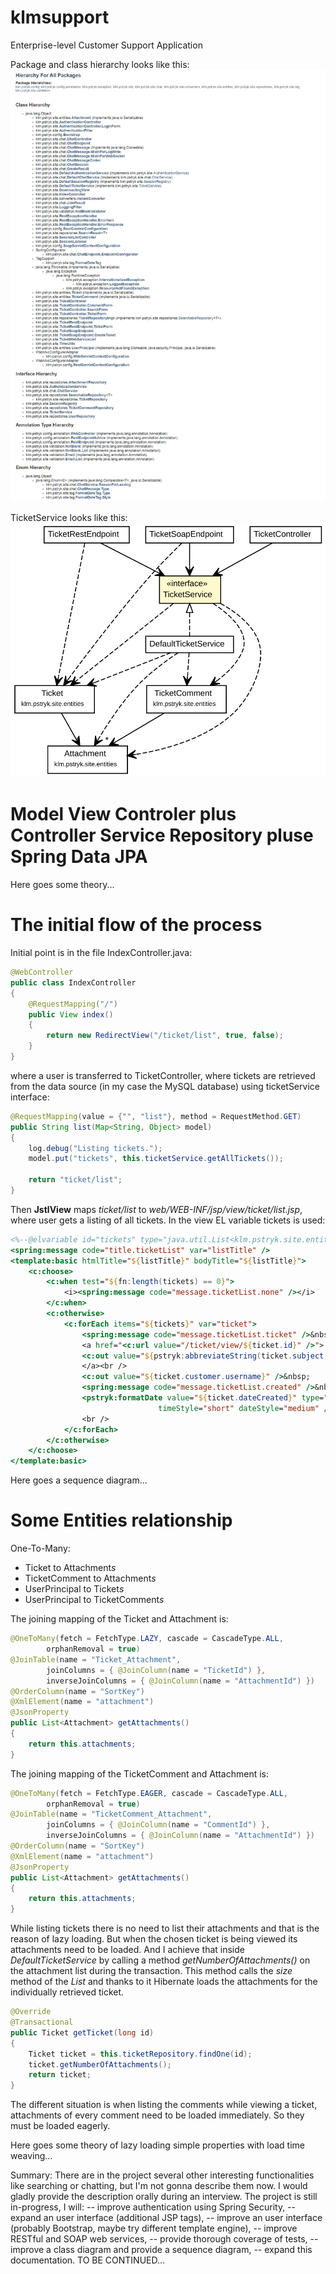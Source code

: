 # klmsupport
Enterprise-level Customer Support Application

Package and class hierarchy looks like this:
![Hierarchy](hierarchy.png)

TicketService looks like this:
![TicketService](TicketService.svg)


# Model View Controler plus Controller Service Repository pluse Spring Data JPA
Here goes some theory...

# The initial flow of the process
Initial point is in the file IndexController.java:
```java
@WebController
public class IndexController
{
    @RequestMapping("/")
    public View index()
    {
        return new RedirectView("/ticket/list", true, false);
    }
}
```
where a user is transferred to TicketController, where tickets are retrieved from the data source (in my case the MySQL database) using ticketService interface:
```java
@RequestMapping(value = {"", "list"}, method = RequestMethod.GET)
public String list(Map<String, Object> model)
{
    log.debug("Listing tickets.");
    model.put("tickets", this.ticketService.getAllTickets());

    return "ticket/list";
}
```
Then **JstlView** maps *ticket/list* to *web/WEB-INF/jsp/view/ticket/list.jsp*, where user gets a listing of all tickets. In the view EL variable tickets is used:
```jsp
<%--@elvariable id="tickets" type="java.util.List<klm.pstryk.site.entities.Ticket>"--%>
<spring:message code="title.ticketList" var="listTitle" />
<template:basic htmlTitle="${listTitle}" bodyTitle="${listTitle}">
    <c:choose>
        <c:when test="${fn:length(tickets) == 0}">
            <i><spring:message code="message.ticketList.none" /></i>
        </c:when>
        <c:otherwise>
            <c:forEach items="${tickets}" var="ticket">
                <spring:message code="message.ticketList.ticket" />&nbsp;${ticket.id}:
                <a href="<c:url value="/ticket/view/${ticket.id}" />">
                <c:out value="${pstryk:abbreviateString(ticket.subject, 60)}"/>
                </a><br />
                <c:out value="${ticket.customer.username}" />&nbsp;
                <spring:message code="message.ticketList.created" />&nbsp;
                <pstryk:formatDate value="${ticket.dateCreated}" type="both"
                                 timeStyle="short" dateStyle="medium" /><br />
                <br />
            </c:forEach>
        </c:otherwise>
    </c:choose>
</template:basic>
```
Here goes a sequence diagram...

# Some Entities relationship
One-To-Many:
- Ticket to Attachment*s*
- TicketComment to Attachment*s*
- UserPrincipal to Ticket*s*
- UserPrincipal to TicketComment*s*

The joining mapping of the Ticket and Attachment is:
```java
@OneToMany(fetch = FetchType.LAZY, cascade = CascadeType.ALL,
        orphanRemoval = true)
@JoinTable(name = "Ticket_Attachment",
        joinColumns = { @JoinColumn(name = "TicketId") },
        inverseJoinColumns = { @JoinColumn(name = "AttachmentId") })
@OrderColumn(name = "SortKey")
@XmlElement(name = "attachment")
@JsonProperty
public List<Attachment> getAttachments()
{
    return this.attachments;
}
```
The joining mapping of the TicketComment and Attachment is:
```java
@OneToMany(fetch = FetchType.EAGER, cascade = CascadeType.ALL,
        orphanRemoval = true)
@JoinTable(name = "TicketComment_Attachment",
        joinColumns = { @JoinColumn(name = "CommentId") },
        inverseJoinColumns = { @JoinColumn(name = "AttachmentId") })
@OrderColumn(name = "SortKey")
@XmlElement(name = "attachment")
@JsonProperty
public List<Attachment> getAttachments()
{
    return this.attachments;
}
```
While listing tickets there is no need to list their attachments and that is the reason of lazy loading. But when the chosen ticket is being viewed its attachments need to be loaded. And I achieve that inside *DefaultTicketService* by calling a method *getNumberOfAttachments()* on the attachment list during the transaction. This method calls the *size* method of the *List<Attachment>* and thanks to it Hibernate loads the attachments for the individually retrieved ticket.
```java
@Override
@Transactional
public Ticket getTicket(long id)
{
    Ticket ticket = this.ticketRepository.findOne(id);
    ticket.getNumberOfAttachments();
    return ticket;
}
```
The different situation is when listing the comments while viewing a ticket, attachments of every comment need to be loaded immediately. So they must be loaded eagerly.
  
Here goes some theory of lazy loading simple properties with load time weaving...


Summary:
There are in the project several other interesting functionalities like searching or chatting, but I'm not gonna describe them now. I would gladly provide the description orally during an interview. The project is still in-progress, I will:
-- improve authentication using Spring Security, 
-- expand an user interface (additional JSP tags),
-- improve an user interface (probably Bootstrap, maybe try different template engine),
-- improve RESTful and SOAP web services,
-- provide thorough coverage of tests,
-- improve a class diagram and provide a sequence diagram,
-- expand this documentation.
TO BE CONTINUED...
